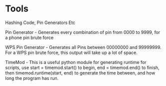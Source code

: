 # Tools
Hashing Code, Pin Generators Etc

Pin Generator - Generates every combination of pin from 0000 to 9999, for a phone pin brute force

WPS Pin Generator - Generates all Pins between 00000000 and 99999999. For a WPS pin brute force, this output will take up a lot of space.

TimeMod - This is a useful python module for generating runtime for scripts, use start = timemod.start() to begin, end = timemod.end() to finish, then timemod.runtime(start, end) to generate the time between, and how long the program has run.

